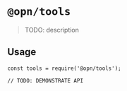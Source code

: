 # `@opn/tools`

> TODO: description

## Usage

```
const tools = require('@opn/tools');

// TODO: DEMONSTRATE API
```
